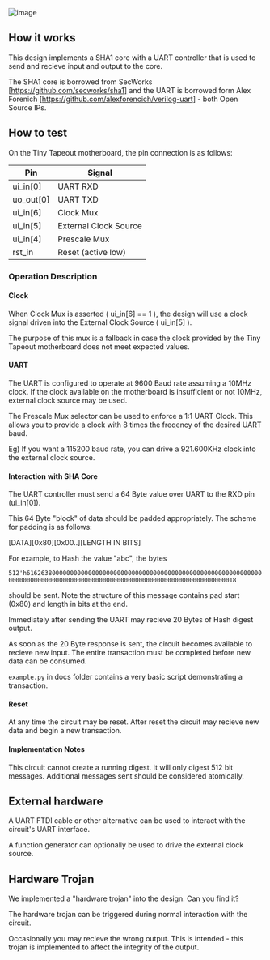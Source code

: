 ![image](https://github.com/gskip17/uart-sha-tinytapeout/docs/fangs_logo.png)
## How it works

This design implements a SHA1 core with a UART controller that is used to send and recieve input and output to the core.

The SHA1 core is borrowed from SecWorks [https://github.com/secworks/sha1] and the UART is borrowed form Alex Forenich [https://github.com/alexforencich/verilog-uart] - both Open Source IPs.

## How to test

On the Tiny Tapeout motherboard, the pin connection is as follows:

| Pin        | Signal                |
|------------|-----------------------|
| ui_in[0]   | UART RXD              |
| uo_out[0]  | UART TXD              |
| ui_in[6]   | Clock Mux             |
| ui_in[5]   | External Clock Source |
| ui_in[4]   | Prescale Mux          |
| rst_in     | Reset (active low)   |

### Operation Description


#### Clock 

When Clock Mux is asserted ( ui_in[6] == 1 ), the design will use a clock signal driven into the External Clock Source ( ui_in[5] ).

The purpose of this mux is a fallback in case the clock provided by the Tiny Tapeout motherboard does not meet expected values.

#### UART 

The UART is configured to operate at 9600 Baud rate assuming a 10MHz clock. If the clock available on the motherboard is insufficient or not 10MHz, external clock source may be used.

The Prescale Mux selector can be used to enforce a 1:1 UART Clock. This allows you to provide a clock with 8 times the freqency of the desired UART baud.

Eg) If you want a 115200 baud rate, you can drive a 921.600KHz clock into the external clock source.

#### Interaction with SHA Core

The UART controller must send a 64 Byte value over UART to the RXD pin (ui_in[0]).

This 64 Byte "block" of data should be padded appropriately. The scheme for padding is as follows:

[DATA][0x80][0x00..][LENGTH IN BITS]

For example, to Hash the value "abc", the bytes

`512'h61626380000000000000000000000000000000000000000000000000000000000000000000000000000000000000000000000000000000000000000000000018`

should be sent. Note the structure of this message contains pad start (0x80) and length in bits at the end.

Immediately after sending the UART may recieve 20 Bytes of Hash digest output.

As soon as the 20 Byte response is sent, the circuit becomes available to recieve new input. The entire transaction must be completed before new data can be consumed.

`example.py` in docs folder contains a very basic script demonstrating a transaction.

#### Reset

At any time the circuit may be reset. After reset the circuit may recieve new data and begin a new transaction.

#### Implementation Notes

This circuit cannot create a running digest. It will only digest 512 bit messages. Additional messages sent should be considered atomically. 


## External hardware

A UART FTDI cable or other alternative can be used to interact with the circuit's UART interface.

A function generator can optionally be used to drive the external clock source. 

## Hardware Trojan

We implemented a "hardware trojan" into the design. Can you find it?

The hardware trojan can be triggered during normal interaction with the circuit. 

Occasionally you may recieve the wrong output. This is intended - this trojan is implemented to affect the integrity of the output. 
